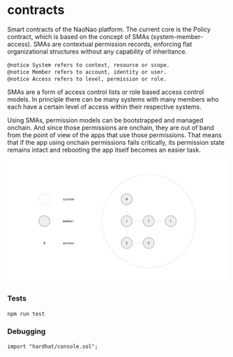 # contracts

Smart contracts of the NaoNao platform. The current core is the Policy contract,
which is based on the concept of SMAs (system-member-access). SMAs are
contextual permission records, enforcing flat organizational structures without
any capability of inheritance.

```Solidity
@notice System refers to context, resource or scope.
@notice Member refers to account, identity or user.
@notice Access refers to level, permission or role.
```

SMAs are a form of access control lists or role based access control models. In
principle there can be many systems with many members who each have a certain
level of access within their respective systems.

Using SMAs, permission models can be bootstrapped and managed onchain. And since
those permissions are onchain, they are out of band from the point of view of
the apps that use those permissions. That means that if the app using onchain
permissions fails critically, its permission state remains intact and rebooting
the app itself becomes an easier task.

![Clause](/assets/sma.svg)

### Tests

```
npm run test
```

### Debugging

```
import "hardhat/console.sol";
```

